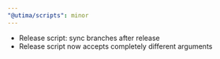 ```yaml
---
"@utima/scripts": minor
---
```


- Release script: sync branches after release
- Release script now accepts completely different arguments
